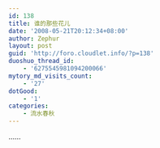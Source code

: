 ```yaml
---
id: 138
title: 谁的那些花儿
date: '2008-05-21T20:12:34+08:00'
author: Zephur
layout: post
guid: 'http://foro.cloudlet.info/?p=138'
duoshuo_thread_id:
    - '6275545981094200066'
mytory_md_visits_count:
    - '27'
dotGood:
    - '1'
categories:
    - 流水春秋
---
```


……